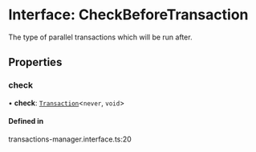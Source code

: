 # Interface: CheckBeforeTransaction

The type of parallel transactions which will be run after.

## Properties

### check

• **check**: [`Transaction`](../types/Transaction.md)<`never`, `void`\>

#### Defined in

transactions-manager.interface.ts:20
